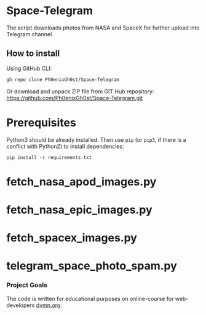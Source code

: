 # Space-Telegram
The script downloads photos from NASA and SpaceX for further upload into Telegram channel.

## How to install
Using GitHub CLI:
```bash
gh repo clone Ph0enixGh0st/Space-Telegram
```

Or download and unpack ZIP file from GIT Hub repository: https://github.com/Ph0enixGh0st/Space-Telegram.git

# Prerequisites
Python3 should be already installed. 
Then use `pip` (or `pip3`, if there is a conflict with Python2) to install dependencies:
```
pip install -r requirements.txt
```

# fetch_nasa_apod_images.py

# fetch_nasa_epic_images.py

# fetch_spacex_images.py

# telegram_space_photo_spam.py


### Project Goals

The code is written for educational purposes on online-course for web-developers [dvmn.org](https://dvmn.org/).
